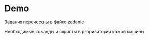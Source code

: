 # Demo
Задания перечесены в файле zadanie

Необходимые команды и скрипты в репризитории кажой машины
